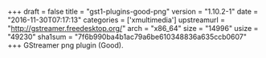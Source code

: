 +++
draft = false
title = "gst1-plugins-good-png"
version = "1.10.2-1"
date = "2016-11-30T07:17:13"
categories = ['xmultimedia']
upstreamurl = "http://gstreamer.freedesktop.org/"
arch = "x86_64"
size = "14996"
usize = "49230"
sha1sum = "7f6b990ba4b1ac79a6be610348836a635ccb0607"
+++
GStreamer png plugin (Good).